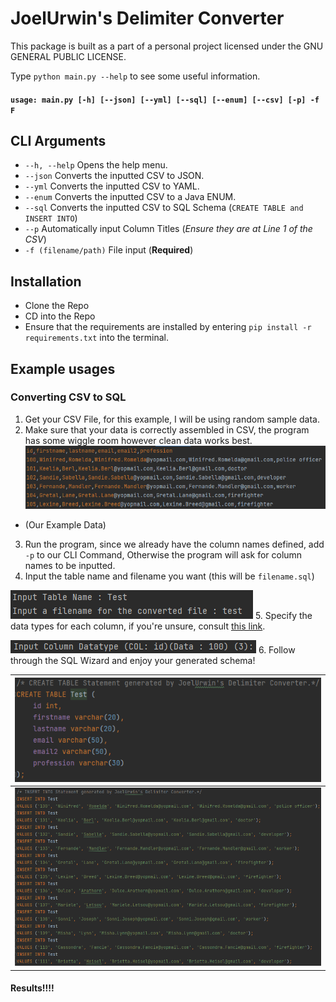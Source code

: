 
[1]: https://www.w3schools.com/sql/sql_datatypes.asp "W3Schools SQL Datatypes"
# JoelUrwin's Delimiter Converter


This package is built as a part of a personal project licensed under the GNU GENERAL PUBLIC LICENSE.

Type `python main.py --help` to see some useful information.

#### `usage: main.py [-h] [--json] [--yml] [--sql] [--enum] [--csv] [-p] -f F`


## CLI Arguments
* ``--h, --help`` Opens the help menu.
* ``--json`` Converts the inputted CSV to JSON.
* ``--yml`` Converts the inputted CSV to YAML.
* ``--enum`` Converts the inputted CSV to a Java ENUM.
* ``--sql`` Converts the inputted CSV to SQL Schema (`CREATE TABLE and INSERT INTO`)
* ``--p`` Automatically input Column Titles (*Ensure they are at Line 1 of the CSV*)
* ``-f (filename/path)`` File input (**Required**)

## Installation
* Clone the Repo
* CD into the Repo
* Ensure that the requirements are installed by entering `pip install -r requirements.txt` into the terminal.

## Example usages

### Converting CSV to SQL
1. Get your CSV File, for this example, I will be using random sample data.
2. Make sure that your data is correctly assembled in CSV, the program has some wiggle room however clean data works best.
![img_1.png](img_1.png)
* (Our Example Data)
3. Run the program, since we already have the column names defined, add `-p` to our CLI Command, Otherwise the program will ask for column names to be inputted.
4. Input the table name and filename you want (this will be `filename.sql`)

![img_6.png](img_6.png)
5. Specify the data types for each column, if you're unsure, consult [this link][1].

![img_7.png](img_7.png)
6. Follow through the SQL Wizard and enjoy your generated schema!

|   ![img_3.png](img_3.png)  |
|-----|
|   ![img_4.png](img_4.png)  |

#### Results!!!!